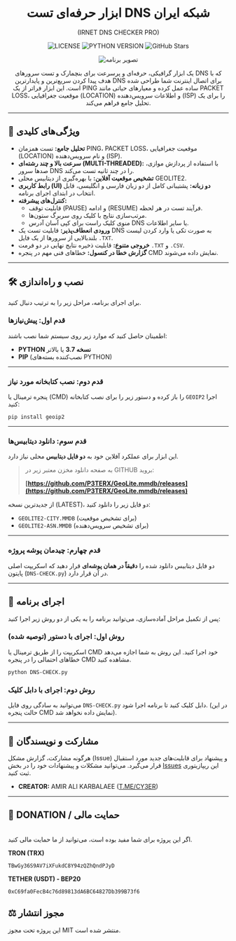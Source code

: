 <div align="center">

# ابزار حرفه‌ای تست DNS شبکه ایران
(IRNET DNS CHECKER PRO)

![LICENSE](https://img.shields.io/badge/license-MIT-blue.svg)
![PYTHON VERSION](https://img.shields.io/badge/python-3.7+-brightgreen.svg)
![GitHub Stars](https://img.shields.io/github/stars/IRNET-DNS-CHECKER-PRO/REPO.svg?style=social)

![تصویر برنامه](https://github.com/user-attachments/assets/22905402-f1e6-4775-9f8b-9d4945cda441)

یک ابزار گرافیکی، حرفه‌ای و پرسرعت برای بنچمارک و تست سرورهای DNS که با هدف پیدا کردن سریع‌ترین و پایدارترین DNS برای اتصال اینترنت شما طراحی شده است. این ابزار فراتر از یک PING ساده عمل کرده و معیارهای حیاتی مانند PACKET LOSS، موقعیت جغرافیایی (LOCATION) و اطلاعات سرویس‌دهنده (ISP) را برای یک تحلیل جامع فراهم می‌کند.

</div>

---

## 🚀 ویژگی‌های کلیدی

* **تحلیل جامع:** تست همزمان PING، PACKET LOSS، موقعیت جغرافیایی (LOCATION) و نام سرویس‌دهنده (ISP).
* **سرعت بالا و چند رشته‌ای (MULTI-THREADED):** با استفاده از پردازش موازی، صدها سرور DNS را در چند ثانیه تست می‌کند.
* **تشخیص موقعیت آفلاین:** با بهره‌گیری از دیتابیس محلی GEOLITE2.
* **رابط کاربری (UI) دو زبانه:** پشتیبانی کامل از دو زبان فارسی و انگلیسی، قابل انتخاب در ابتدای اجرای برنامه.
* **کنترل‌های پیشرفته:**
    * قابلیت توقف (PAUSE) و ادامه (RESUME) فرآیند تست در هر لحظه.
    * مرتب‌سازی نتایج با کلیک روی سربرگ ستون‌ها.
    * منوی کلیک راست برای کپی آسان آدرس DNS یا سایر اطلاعات.
* **ورودی انعطاف‌پذیر:** قابلیت تست یک DNS به صورت تکی یا وارد کردن لیست بلندبالایی از سرورها از یک فایل `.TXT`.
* **خروجی متنوع:** قابلیت ذخیره نتایج نهایی در دو فرمت `.TXT` و `.CSV`.
* **گزارش خطا در کنسول:** خطاهای فنی مهم در پنجره CMD نمایش داده می‌شوند.

---

## 🛠️ نصب و راه‌اندازی

برای اجرای برنامه، مراحل زیر را به ترتیب دنبال کنید.

### **قدم اول: پیش‌نیازها**

اطمینان حاصل کنید که موارد زیر روی سیستم شما نصب باشند:
* **PYTHON نسخه 3.7** یا بالاتر
* **PIP** (نصب‌کننده بسته‌های PYTHON)

---

### **قدم دوم: نصب کتابخانه مورد نیاز**

پنجره ترمینال یا (CMD) را باز کرده و دستور زیر را برای نصب کتابخانه `GEOIP2` اجرا کنید:
```shell
pip install geoip2
```

---

### **قدم سوم: دانلود دیتابیس‌ها**

این ابزار برای عملکرد آفلاین خود به **دو فایل دیتابیس** محلی نیاز دارد.

> به صفحه دانلود مخزن معتبر زیر در GITHUB بروید:
>
> **[https://github.com/P3TERX/GeoLite.mmdb/releases](https://github.com/P3TERX/GeoLite.mmdb/releases)**

از جدیدترین نسخه (LATEST)، دو فایل زیر را دانلود کنید:
* `GEOLITE2-CITY.MMDB` (برای تشخیص موقعیت)
* `GEOLITE2-ASN.MMDB` (برای تشخیص سرویس‌دهنده)

---

### **قدم چهارم: چیدمان پوشه پروژه**

دو فایل دیتابیس دانلود شده را **دقیقاً در همان پوشه‌ای** قرار دهید که اسکریپت اصلی پایتون (`DNS-CHECK.py`) در آن قرار دارد.

---

## 🚀 اجرای برنامه

پس از تکمیل مراحل آماده‌سازی، می‌توانید برنامه را به یکی از دو روش زیر اجرا کنید:

### **روش اول: اجرای با دستور (توصیه شده)**
اسکریپت را از طریق ترمینال یا CMD خود اجرا کنید. این روش به شما اجازه می‌دهد خطاهای احتمالی را در پنجره CMD مشاهده کنید.
```shell
python DNS-CHECK.py
```

### **روش دوم: اجرای با دابل کلیک**
می‌توانید به سادگی روی فایل `DNS-CHECK.py` دابل کلیک کنید تا برنامه اجرا شود. (در این حالت پنجره CMD نمایش داده نخواهد شد).


---

## 🤝 مشارکت و نویسندگان
هرگونه مشارکت، گزارش مشکل (Issue) و پیشنهاد برای قابلیت‌های جدید مورد استقبال قرار می‌گیرد. می‌توانید مشکلات و پیشنهادات خود را در بخش [Issues](https://github.com/cy33r/IR-NET/issues) این ریپازیتوری ثبت کنید.


* **CREATOR:** AMIR ALI KARBALAEE ([T.ME/CY3ER](https://t.me/CY3ER))

---

## 🎁 DONATION / حمایت مالی
<br>
اگر این پروژه برای شما مفید بوده است، می‌توانید از ما حمایت مالی کنید.

**TRON (TRX)**
```
TBwGy36S9AV7iXFukdC8Y94zQZhQndPJyD
```

**TETHER (USDT) - BEP20**
```
0xC69fa0FecB4c76d89813dA6BC64827Db399B73f6
```

## ⚖️ مجوز انتشار
این پروژه تحت مجوز MIT منتشر شده است.

</div>
